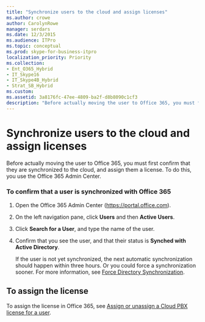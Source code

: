 ```yaml
---
title: "Synchronize users to the cloud and assign licenses"
ms.author: crowe
author: CarolynRowe
manager: serdars
ms.date: 12/3/2015
ms.audience: ITPro
ms.topic: conceptual
ms.prod: skype-for-business-itpro
localization_priority: Priority
ms.collection:
- Ent_O365_Hybrid
- IT_Skype16
- IT_Skype4B_Hybrid
- Strat_SB_Hybrid
ms.custom: 
ms.assetid: 3a8176fc-47ee-4809-ba2f-d8b8090c1cf3
description: "Before actually moving the user to Office 365, you must first confirm that they are synchronized to the cloud, and assign them a license. To do this, you use the Office 365 Admin Center."
---
```


# Synchronize users to the cloud and assign licenses
 
Before actually moving the user to Office 365, you must first confirm that they are synchronized to the cloud, and assign them a license. To do this, you use the Office 365 Admin Center.
  
### To confirm that a user is synchronized with Office 365

1. Open the Office 365 Admin Center (https://portal.office.com).
    
2. On the left navigation pane, click **Users** and then **Active Users**.
    
3. Click **Search for a User**, and type the name of the user.
    
4. Confirm that you see the user, and that their status is **Synched with Active Directory**.
    
    If the user is not yet synchronized, the next automatic synchronization should happen within three hours. Or you could force a synchronization sooner. For more information, see [Force Directory Synchronization](https://msdn.microsoft.com/en-us/library/azure/JJ151771.aspx).
    
## To assign the license

To assign the license in Office 365, see [Assign or unassign a Cloud PBX license for a user](https://support.office.com/article/Assign-or-unassign-a-Cloud-PBX-license-for-a-user-36c6d5a6-5ea8-4c44-9f18-fea33d5a847e).
  

